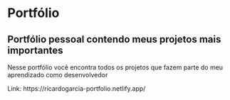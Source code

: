 # Portfólio

<h2>Portfólio pessoal contendo meus projetos mais importantes</h2>
<p>Nesse portfólio você encontra todos os projetos que fazem parte do meu aprendizado como desenvolvedor</p>

<p>Link: https://ricardogarcia-portfolio.netlify.app/</p>
